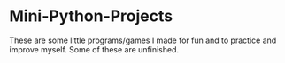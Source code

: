 # Mini-Python-Projects
These are some little programs/games I made for fun and to practice and improve myself.
Some of these are unfinished.
